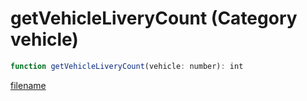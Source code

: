 # getVehicleLiveryCount (Category vehicle)

```js
function getVehicleLiveryCount(vehicle: number): int
```

[filename](getVehicleLiveryCount_m.md ':include')